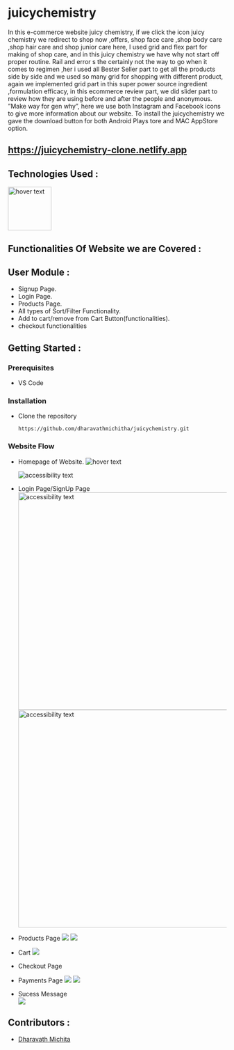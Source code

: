 # juicychemistry
In this e-commerce website juicy chemistry, if we click the icon juicy chemistry we redirect to shop now ,offers, shop face care ,shop body care ,shop hair care and shop junior care here, I used grid and flex part for making of shop care, and in this juicy chemistry we have why not start off proper routine. Rail and error s the certainly not the way to go when it comes to regimen ,her i used all Bester Seller part to get all the products side by side and we used so many grid for shopping with different product, again we implemented grid part in this super power source ingredient ,formulation efficacy, in this ecommerce review part, we did slider part to review how they are using before and after the people and anonymous. ”Make way for gen why”, here we use both Instagram and Facebook icons to give more information about our website. To install the juicychemistry we gave the download button for both Android Plays tore and MAC AppStore option.

## https://juicychemistry-clone.netlify.app


## Technologies Used :
<img src="https://p92.com/binaries/content/gallery/p92website/technologies/htmlcssjs-details.png"  title="hover text" height="100px">



## Functionalities Of Website we are Covered :
## User Module :
* Signup Page.
* Login Page.
* Products Page.
* All types of Sort/Filter Functionality.
* Add to cart/remove from Cart Button(functionalities).
* checkout functionalities


## Getting Started :


### Prerequisites 
* VS Code


### Installation 
* Clone the repository
    ``` 
    https://github.com/dharavathmichitha/juicychemistry.git
    ```
### Website Flow
* Homepage of Website.
  <img src="https://nimble-semolina-5a22cf.netlify.app/jucyimages/Screenshot%20(15).png"  title="hover text">

  <img src="https://nimble-semolina-5a22cf.netlify.app/jucyimages/Screenshot%20(28).png" alt="accessibility text">
  
* Login Page/SignUp Page
  <br>
  <img src="https://nimble-semolina-5a22cf.netlify.app/jucyimages/Screenshot%20(17).png" alt="accessibility text" width="500px">
  <img src="https://nimble-semolina-5a22cf.netlify.app/jucyimages/Screenshot%20(18).png" alt="accessibility text" width="500px">
    <!-- login gif -->
* Products Page
  <img src="https://nimble-semolina-5a22cf.netlify.app/jucyimages/Screenshot%20(19).png.png">
  <img src="https://nimble-semolina-5a22cf.netlify.app/jucyimages/Screenshot%20(20).png">

* Cart
  <img src="https://nimble-semolina-5a22cf.netlify.app/jucyimages/Screenshot%20(23).png">
* Checkout Page
* Payments Page
   <img src="https://nimble-semolina-5a22cf.netlify.app/jucyimages/Screenshot%20(25).png.png">
   <img src="https://nimble-semolina-5a22cf.netlify.app/jucyimages/Screenshot%20(26).png">
* Sucess Message  
  <img src="https://nimble-semolina-5a22cf.netlify.app/jucyimages/Screenshot%20(27).png.png">

## Contributors :
* [Dharavath Michita](https://github.com/dharavathmichitha)
